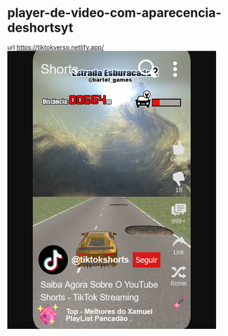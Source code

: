 # player-de-video-com-aparecencia-deshortsyt

url 
https://tiktokverso.netlify.app/<br>
<img src='https://github.com/touma0dev/player-de-video-com-aparecencia-deshortsyt/blob/main/Screenshot_2.png'/>
